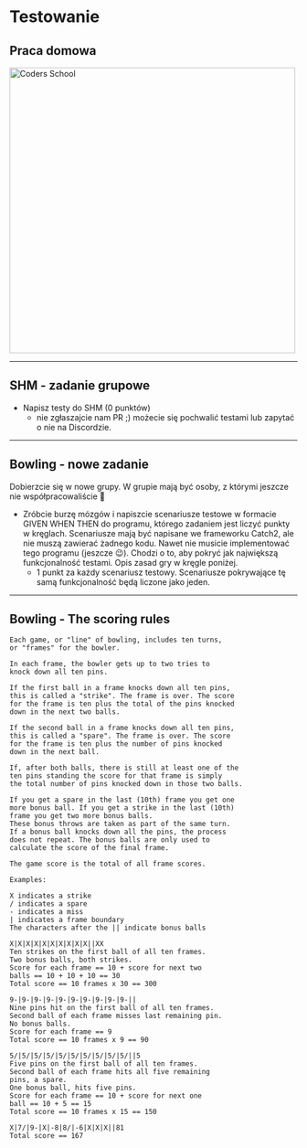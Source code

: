 <!-- .slide: data-background="#111111" -->

# Testowanie

## Praca domowa

<a href="https://coders.school">
    <img width="500" data-src="../coders_school_logo.png" alt="Coders School" class="plain">
</a>

___

## SHM - zadanie grupowe

* Napisz testy do SHM (0 punktów)
  * nie zgłaszajcie nam PR ;) możecie się pochwalić testami lub zapytać o nie na Discordzie.

___

## Bowling - nowe zadanie

Dobierzcie się w nowe grupy. W grupie mają być osoby, z którymi jeszcze nie współpracowaliście 🙂

* Zróbcie burzę mózgów i napiszcie scenariusze testowe w formacie GIVEN WHEN THEN do programu, którego zadaniem jest liczyć punkty w kręglach. Scenariusze mają być napisane we frameworku Catch2, ale nie muszą zawierać żadnego kodu. Nawet nie musicie implementować tego programu (jeszcze 😉). Chodzi o to, aby pokryć jak największą funkcjonalność testami. Opis zasad gry w kręgle poniżej.
  * 1 punkt za każdy scenariusz testowy. Scenariusze pokrywające tę samą funkcjonalność będą liczone jako jeden.

___

## Bowling - The scoring rules

```text
Each game, or "line" of bowling, includes ten turns,
or "frames" for the bowler.

In each frame, the bowler gets up to two tries to
knock down all ten pins.

If the first ball in a frame knocks down all ten pins,
this is called a "strike". The frame is over. The score
for the frame is ten plus the total of the pins knocked
down in the next two balls.

If the second ball in a frame knocks down all ten pins,
this is called a "spare". The frame is over. The score
for the frame is ten plus the number of pins knocked
down in the next ball.

If, after both balls, there is still at least one of the
ten pins standing the score for that frame is simply
the total number of pins knocked down in those two balls.

If you get a spare in the last (10th) frame you get one
more bonus ball. If you get a strike in the last (10th)
frame you get two more bonus balls.
These bonus throws are taken as part of the same turn.
If a bonus ball knocks down all the pins, the process
does not repeat. The bonus balls are only used to
calculate the score of the final frame.

The game score is the total of all frame scores.

Examples:

X indicates a strike
/ indicates a spare
- indicates a miss
| indicates a frame boundary
The characters after the || indicate bonus balls

X|X|X|X|X|X|X|X|X|X||XX
Ten strikes on the first ball of all ten frames.
Two bonus balls, both strikes.
Score for each frame == 10 + score for next two
balls == 10 + 10 + 10 == 30
Total score == 10 frames x 30 == 300

9-|9-|9-|9-|9-|9-|9-|9-|9-|9-||
Nine pins hit on the first ball of all ten frames.
Second ball of each frame misses last remaining pin.
No bonus balls.
Score for each frame == 9
Total score == 10 frames x 9 == 90

5/|5/|5/|5/|5/|5/|5/|5/|5/|5/||5
Five pins on the first ball of all ten frames.
Second ball of each frame hits all five remaining
pins, a spare.
One bonus ball, hits five pins.
Score for each frame == 10 + score for next one
ball == 10 + 5 == 15
Total score == 10 frames x 15 == 150

X|7/|9-|X|-8|8/|-6|X|X|X||81
Total score == 167
```
